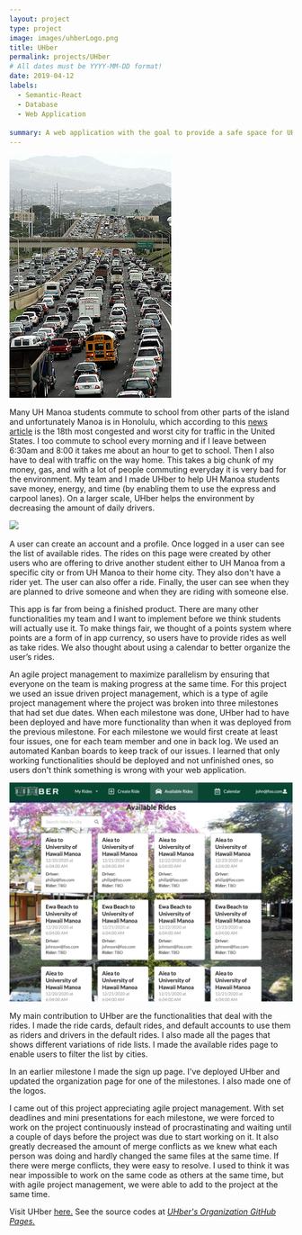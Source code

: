 ```yaml
---
layout: project
type: project
image: images/uhberLogo.png
title: UHber
permalink: projects/UHber
# All dates must be YYYY-MM-DD format!
date: 2019-04-12
labels:
  - Semantic-React
  - Database
  - Web Application

summary: A web application with the goal to provide a safe space for UH Manoa students to easily coordinate carpools.
---
```


<img class="ui medium floated rounded image" src="../images/traffic.jpg">

Many UH Manoa students commute to school from other parts of the island and unfortunately Manoa is in Honolulu, which according to this <a href="https://www.hawaiinewsnow.com/2019/02/13/new-report-says-honolulus-traffic-is-pretty-bad-its-not-worst/">news article</a> is the 18th most congested and worst city for traffic in the United States. I too commute to school every morning and if I leave between 6:30am and 8:00 it takes me about an hour to get to school.
Then I also have to deal with traffic on the way home. This takes a big chunk of my money, gas, and with a lot of people commuting everyday it is very bad for the environment. My team and I made UHber to help UH Manoa students save money, energy, and time (by enabling them to use the express and carpool lanes). On a larger scale, UHber helps the environment by decreasing the amount of daily drivers.

<img class="ui medium right floated image" src="../images/uhberLanding.png">

A user can create an account and a profile. Once logged in a user can see the list of available rides. The rides on this page were created by other users who are offering to drive another student either to UH Manoa from a specific city or from UH Manoa to their home city. They also don't have a rider yet. The user can also offer a ride. Finally, the user can see when they are planned to drive someone and when they are riding with someone else.

This app is far from being a finished product. There are many other functionalities my team and I want to implement before we think students will actually use it. To make things fair, we thought of a points system where points are a form of in app currency, so users have to provide rides as well as take rides. We also thought about using a calendar to better organize the user’s rides.

An agile project management to maximize parallelism by ensuring that everyone on the team is making progress at the same time. For this project we used an issue driven project management, which is a type of agile project management where the project was broken into three milestones that had set due dates. When each milestone was done, UHber had to have been deployed and have more functionality than when it was deployed from the previous milestone. For each milestone we would first create at least four issues, one for each team member and one in back log. We used an automated Kanban boards to keep track of our issues. I learned that only working functionalities should be deployed and not unfinished ones, so users don't think something is wrong with your web application.

<img class="ui medium left floated image" src="../images/UHberAvailableRides.png">

My main contribution to UHber are the functionalities that deal with the rides. I made the ride cards, default rides, and default accounts to use them as riders and drivers in the default rides. I also made all the pages that shows different variations of ride lists. I made the available rides page to enable users to filter the list by cities.

In an earlier milestone I made the sign up page. I've deployed UHber and updated the organization page for one of the milestones. I also made one of the logos.

I came out of this project appreciating agile project management. With set deadlines and mini presentations for each milestone, we were forced to work on the project continuously instead of procrastinating and waiting until a couple of days before the project was due to start working on it. It also greatly decreased the amount of merge conflicts as we knew what each person was doing and hardly changed the same files at the same time. If there were merge conflicts, they were easy to resolve. I used to think it was near impossible to work on the same code as others at the same time, but with agile project management, we were able to add to the project at the same time.

Visit UHber <a href="http://uhber.meteorapp.com/#/">here.</a>
See the source codes at <a href="https://github.com/UHBer/"><i class="large github icon"/>UHber's Organization GitHub Pages.</a>
